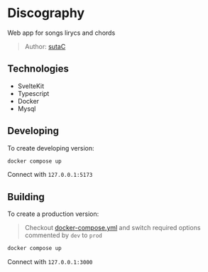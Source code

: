 # Discography

Web app for songs lirycs and chords

> Author: [sutaC](https://github.com/sutaC)

## Technologies

- SvelteKit
- Typescript
- Docker
- Mysql

## Developing

To create developing version:

```bash
docker compose up
```

Connect with `127.0.0.1:5173`

## Building

To create a production version:

> Checkout [docker-compose.yml](./docker-compose.yml) and switch required options commented by `dev` to `prod`

```bash
docker compose up
```

Connect with `127.0.0.1:3000`
